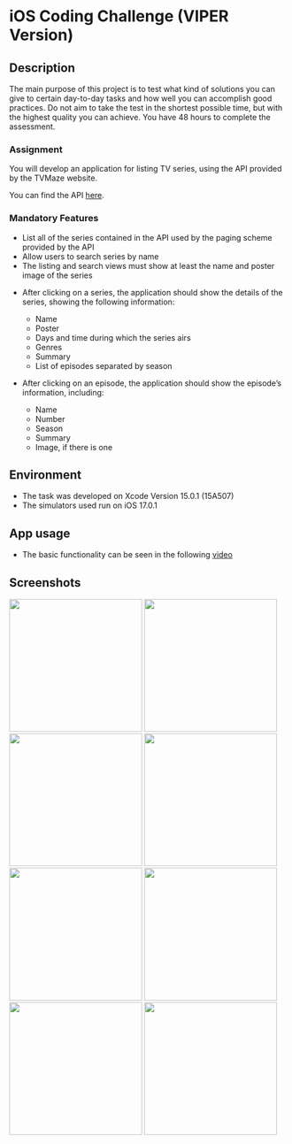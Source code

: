 # iOS Coding Challenge (VIPER Version)

## Description

The main purpose of this project is to test what kind of solutions you can give to certain day-to-day tasks and how well you can accomplish good practices. Do not aim to take the test in the shortest possible time, but with the highest quality you can achieve. You have 48 hours to complete the assessment.

### Assignment

You will develop an application for listing TV series, using the API provided by the TVMaze website.
				
You can find the API ​[here](https://www.tvmaze.com/)​. 

### Mandatory Features

<ul>
  <li>List all of the series contained in the API used by the paging scheme provided by the API</li>
  <li>Allow users to search series by name</li>
  <li>The listing and search views must show at least the name and poster image of the series</li>
</ul>

<ul>
  <li>After clicking on a series, the application should show the details of the series, showing the following information:</li>
    <ul>
    <li>Name</li>
    <li>Poster</li>
    <li>Days and time during which the series airs</li>
    <li>Genres</li>
    <li>Summary</li>
    <li>List of episodes separated by season</li>
  </ul>
</ul>

<ul>
  <li>After clicking on an episode, the application should show the episode’s information, including:</li>
  <ul>
    <li>Name</li>
    <li>Number</li>
    <li>Season</li>
    <li>Summary</li>
    <li>Image, if there is one</li>
  </ul>
</ul>

## Environment

- The task was developed on Xcode Version 15.0.1 (15A507)
- The simulators used run on iOS 17.0.1

## App usage

- The basic functionality can be seen in the following [video](https://www.youtube.com/watch?v=6AJX7WoX7eA&ab_channel=zabaletinha)

## Screenshots

<img src="https://github.com/otaviokz/TVmazeAssessment/assets/1006720/6fd2e5ce-e4f5-4adc-b701-d9f0826a2a46" width=240>
<img src="https://github.com/otaviokz/TVmazeAssessment/assets/1006720/a3905111-ad73-4c84-b446-e73b36add1d4" width=240>
<img src="https://github.com/otaviokz/TVmazeAssessment/assets/1006720/86a07a19-c8d7-47b1-bc85-2b1993aeacee" width=240>
<img src="https://github.com/otaviokz/TVmazeAssessment/assets/1006720/d93e3504-eda6-4867-8c85-b0aee99898bd" width=240>
<img src="https://github.com/otaviokz/TVmazeAssessment/assets/1006720/744cb13f-1499-4957-869b-9605c23be0d8" width=240>
<img src="https://github.com/otaviokz/TVmazeAssessment/assets/1006720/b5a1ad00-63a9-4b26-932c-2eb41ceb4a98" width=240>
<img src="https://github.com/otaviokz/TVmazeAssessment/assets/1006720/88c326b9-6656-4b43-bef7-9d61896f9d2f" width=240>
<img src="https://github.com/otaviokz/TVmazeAssessment/assets/1006720/a0d4fa8e-4f8d-4a32-9365-c4c452e20d2c" width=240>


